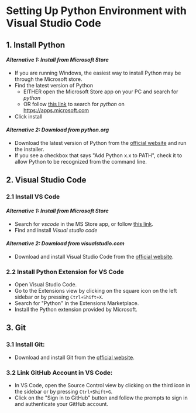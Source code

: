 # Setting Up Python Environment with Visual Studio Code

## 1. Install Python
#### *Alternative 1: Install from Microsoft Store*
- If you are running Windows, the easiest way to install Python may be through the Microsoft store. 
- Find the latest version of Python
  - EITHER open the Microsoft Store app on your PC and search for *python*
  - OR follow [this link](https://apps.microsoft.com/search?query=python) to search for *python* on https://apps.microsoft.com
- Click install
#### *Alternative 2: Download from python.org*
- Download the latest version of Python from the [official website](https://www.python.org/downloads/) and run the installer.
- If you see a checkbox that says "Add Python x.x to PATH", check it to allow Python to be recognized from the command line.

## 2. Visual Studio Code
### 2.1 Install VS Code
#### *Alternative 1: Install from Microsoft Store*
- Search for *vscode* in the MS Store app, or follow [this link](https://apps.microsoft.com/search?query=vscode).
- Find and install *Visual studio code*
#### *Alternative 2: Download from visualstudio.com*
- Download and install Visual Studio Code from the [official website](https://code.visualstudio.com/).

### 2.2 Install Python Extension for VS Code
- Open Visual Studio Code.
- Go to the Extensions view by clicking on the square icon on the left sidebar or by pressing `Ctrl+Shift+X`.
- Search for "Python" in the Extensions Marketplace.
- Install the Python extension provided by Microsoft.

##  3. Git
### 3.1 Install Git:
- Download and install Git from the [official website](https://git-scm.com/downloads).

### 3.2 Link GitHub Account in VS Code:
- In VS Code, open the Source Control view by clicking on the third icon in the sidebar or by pressing `Ctrl+Shift+G`.
- Click on the "Sign in to GitHub" button and follow the prompts to sign in and authenticate your GitHub account.
